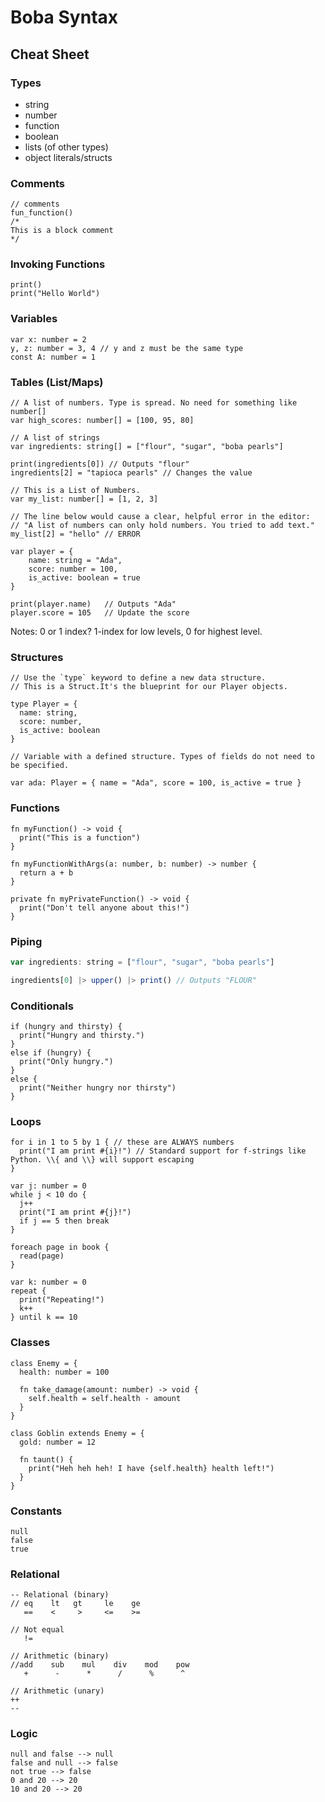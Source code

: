 # Boba Syntax

## Cheat Sheet

### Types

- string
- number
- function
- boolean
- lists (of other types)
- object literals/structs

### Comments

```boba
// comments
fun_function()
/*
This is a block comment
*/
```

### Invoking Functions

```boba
print()
print("Hello World")
```

### Variables

```boba
var x: number = 2
y, z: number = 3, 4 // y and z must be the same type
const A: number = 1
```

### Tables (List/Maps)

```boba
// A list of numbers. Type is spread. No need for something like number[]
var high_scores: number[] = [100, 95, 80]

// A list of strings
var ingredients: string[] = ["flour", "sugar", "boba pearls"]

print(ingredients[0]) // Outputs "flour"
ingredients[2] = "tapioca pearls" // Changes the value

// This is a List of Numbers.
var my_list: number[] = [1, 2, 3]

// The line below would cause a clear, helpful error in the editor:
// "A list of numbers can only hold numbers. You tried to add text."
my_list[2] = "hello" // ERROR

var player = {
    name: string = "Ada",
    score: number = 100,
    is_active: boolean = true
}

print(player.name)   // Outputs "Ada"
player.score = 105   // Update the score
```

Notes: 0 or 1 index? 1-index for low levels, 0 for highest level.

### Structures

```boba
// Use the `type` keyword to define a new data structure.
// This is a Struct.It's the blueprint for our Player objects. 

type Player = {
  name: string,
  score: number,
  is_active: boolean
}

// Variable with a defined structure. Types of fields do not need to be specified.

var ada: Player = { name = "Ada", score = 100, is_active = true }
```

### Functions

```boba
fn myFunction() -> void {
  print("This is a function")
}

fn myFunctionWithArgs(a: number, b: number) -> number {
  return a + b
}

private fn myPrivateFunction() -> void {
  print("Don't tell anyone about this!")
}
```

### Piping

```js
var ingredients: string = ["flour", "sugar", "boba pearls"]

ingredients[0] |> upper() |> print() // Outputs "FLOUR"
```

### Conditionals

```boba
if (hungry and thirsty) {
  print("Hungry and thirsty.")
}
else if (hungry) {
  print("Only hungry.")
}
else {
  print("Neither hungry nor thirsty")
}
```

### Loops

```boba
for i in 1 to 5 by 1 { // these are ALWAYS numbers
  print("I am print #{i}!") // Standard support for f-strings like Python. \\{ and \\} will support escaping
}

var j: number = 0
while j < 10 do {
  j++
  print("I am print #{j}!")
  if j == 5 then break
}

foreach page in book {
  read(page)
}

var k: number = 0
repeat {
  print("Repeating!")
  k++
} until k == 10
```

### Classes

```boba
class Enemy = {
  health: number = 100

  fn take_damage(amount: number) -> void {
    self.health = self.health - amount
  }
}

class Goblin extends Enemy = {
  gold: number = 12

  fn taunt() {
    print("Heh heh heh! I have {self.health} health left!")
  }
}
```

### Constants

```boba
null
false
true
```

### Relational

```boba
-- Relational (binary)
// eq    lt   gt     le    ge
   ==    <     >     <=    >=

// Not equal
   !=

// Arithmetic (binary)
//add    sub    mul    div    mod    pow
   +      -      *      /      %      ^

// Arithmetic (unary)
++
--
```

### Logic

```boba
null and false --> null
false and null --> false
not true --> false
0 and 20 --> 20
10 and 20 --> 20
```
